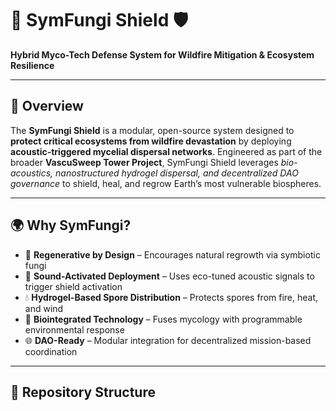 # 🌱 SymFungi Shield 🛡️  
**Hybrid Myco-Tech Defense System for Wildfire Mitigation & Ecosystem Resilience**

---

## 🧭 Overview

The **SymFungi Shield** is a modular, open-source system designed to **protect critical ecosystems from wildfire devastation** by deploying **acoustic-triggered mycelial dispersal networks**. Engineered as part of the broader **VascuSweep Tower Project**, SymFungi Shield leverages *bio-acoustics, nanostructured hydrogel dispersal, and decentralized DAO governance* to shield, heal, and regrow Earth’s most vulnerable biospheres.

---

## 🌍 Why SymFungi?

- 🌾 **Regenerative by Design** – Encourages natural regrowth via symbiotic fungi
- 🎵 **Sound-Activated Deployment** – Uses eco-tuned acoustic signals to trigger shield activation
- 💧 **Hydrogel-Based Spore Distribution** – Protects spores from fire, heat, and wind
- 🧬 **Biointegrated Technology** – Fuses mycology with programmable environmental response
- 🌐 **DAO-Ready** – Modular integration for decentralized mission-based coordination

---

## 📁 Repository Structure

